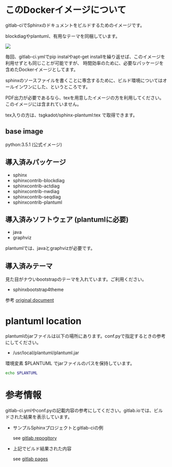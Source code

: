# このDockerイメージについて

gitlab-ciでSphinxのドキュメントをビルドするためのイメージです。

blockdiagやplantuml、有用なテーマを同梱しています。

[![](https://imagelayers.io/badge/tsgkadot/sphinx-plantuml:latest.svg)](https://imagelayers.io/?images=tsgkadot/sphinx-plantuml:latest 'Get your own badge on imagelayers.io')


毎回、gitlab-ci.ymlでpip instalやapt-get installを繰り返せば、このイメージを利用せずとも同じことが可能ですが、
時間効率のために、必要なパッケージを含めたDockerイメージとしてます。

sphinxのソースファイルを書くことに専念するために、ビルド環境についてはオールインワンにした、というところです。

PDF出力が必要であるなら、texを用意したイメージの方を利用してください。このイメージには含まれていません。

tex入りの方は、tsgkadot/sphinx-plantuml:tex で取得できます。

## base image

python:3.5.1 (公式イメージ)

## 導入済みパッケージ

- sphinx
- sphinxcontrib-blockdiag
- sphinxcontrib-actdiag
- sphinxcontrib-nwdiag
- sphinxcontrib-seqdiag
- sphinxcontrib-plantuml

## 導入済みソフトウェア (plantumlに必要)

- java
- graphviz

plantumlでは、javaとgraphvizが必要です。

## 導入済みテーマ

見た目がナウいbootstrapのテーマを入れています。ご利用ください。

- sphinxbootstrap4theme

参考 [original document](https://github.com/myyasuda/sphinxbootstrap4theme)

# plantuml location

plantumlのjarファイルは以下の場所にあります。conf.pyで指定するときの参考にしてください。

- /usr/local/plantuml/plantuml.jar

環境変素 $PLANTUML でjarファイルのパスを保持しています。

```sh
echo $PLANTUML

```

# 参考情報

gitlab-ci.ymlやconf.pyの記載内容の参考にしてください。gitlab.ioでは、ビルドされた結果を表示しています。

- サンプルSphinxプロジェクトとgitlab-ciの例

  see [gitlab repogitory](https://gitlab.com/tsgkdt/sphinx-plantuml/)
  
- 上記でビルド結果された内容

  see [gitlab pages](https://tsgkdt.gitlab.io/sphinx-plantuml/)
  